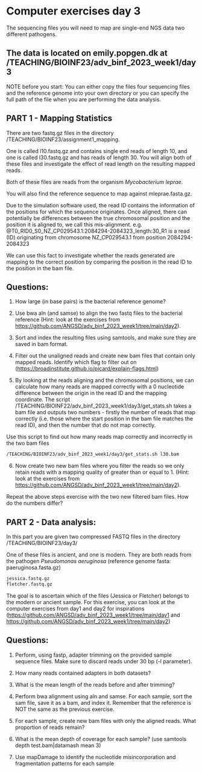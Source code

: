 # Computer exercises day 3

The sequencing files you will need to map are single-end NGS data two different pathogens.

## The data is located on emily.popgen.dk at /TEACHING/BIOINF23/adv_binf_2023_week1/day3

NOTE before you start:
You can either copy the files four sequencing files and the reference genome into your own directory or you can specify the full path of the file when you are performing the data analysis.


## PART 1  - Mapping Statistics

There are two fastq.gz files in the directory /TEACHING/BIOINF23/assignment1_mapping.

One is called l10.fastq.gz and contains single end reads of length 10, and one is called l30.fastq.gz and has reads of length 30. You will align both of these files and investigate the effect of read length on the resulting mapped reads. 

Both of these files are reads from the organism <i>Mycobacterium leprae</i>. 

You will also find the reference sequence to map against mleprae.fasta.gz.

Due to the simulation software used, the read ID contains the information of the positions for which the sequence originates. Once aligned, there can potentially be differences between the true chromosomal position and the position it is aligned to, we call this mis-alignment. e.g. @T0_RID0_S0_NZ_CP029543.1:2084294-2084323_length:30_R1 is a read (ID) originating from chromosome NZ_CP029543.1 from position 2084294-2084323

We can use this fact to investigate whether the reads generated are mapping to the correct position by
comparing the position in the read ID to the position in the bam file.

## Questions:

1. How large (in base pairs) is the bacterial reference genome?

2. Use bwa aln (and samse) to align the two fastq files to the bacterial reference (Hint: look at the exercises from https://github.com/ANGSD/adv_binf_2023_week1/tree/main/day2).

3. Sort and index the resulting files using samtools, and make sure they are saved in bam format. 

4. Filter out the unaligned reads and create new bam files that contain only mapped reads. Identify which flag to filter out on (https://broadinstitute.github.io/picard/explain-flags.html)

5. By looking at the reads aligning and the chromosomal positions, we can calculate how many reads are mapped correctly with a 0 nucleotide difference between the origin in the read ID and the mapping coordinate. The script /TEACHING/BIOINF22/adv_binf_2023_week1/day3/get_stats.sh takes a bam file and outputs two numbers - firstly the number of reads that map correctly (i.e. those where the start position in the bam file matches the read ID), and then the number that do not map correctly.

Use this script to find out how many reads map correctly and incorrectly in the two bam files 
~~~bash
/TEACHING/BIOINF23/adv_binf_2023_week1/day3/get_stats.sh l30.bam
~~~

6. Now create two new bam files where you filter the reads so we only retain reads with a mapping quality of greater than or equal to 1. (Hint: look at the exercises from https://github.com/ANGSD/adv_binf_2023_week1/tree/main/day2).

Repeat the above steps exercise with the two new filtered bam files. How do the numbers differ?


## PART 2 - Data analysis:
In this part you are given two compressed FASTQ files in the directory /TEACHING/BIOINF23/day3/

One of these files is ancient, and one is modern. They are both reads from the pathogen <i>Pseudomonas aeruginosa</i> (reference genome fasta: paeruginosa.fasta.gz)

~~~bash
jessica.fastq.gz
fletcher.fastq.gz 
~~~

The goal is to ascertain which of the files (Jessica or Fletcher) belongs to the modern or ancient sample. For this exercise, you can look at the computer exercises from day1 and day2 for inspirations (https://github.com/ANGSD/adv_binf_2023_week1/tree/main/day1 and https://github.com/ANGSD/adv_binf_2023_week1/tree/main/day2) 

## Questions:

1. Perform, using fastp, adapter trimming on the provided sample sequence files. Make sure to discard reads under 30 bp (-l parameter).

2. How many reads contained adapters in both datasets? 

3. What is the mean length of the reads before and after trimming?

4. Perform bwa alignment using aln and samse. For each sample, sort the sam file, save it as a bam, and index it. Remember that the reference is NOT the same as the previous exercise. 
   
6. For each sample, create new bam files with only the aligned reads. What proportion of reads remain?
   
8. What is the mean depth of coverage for each sample? (use samtools depth test.bam|datamash mean 3)

9. Use mapDamage to identify the nucleotide misincorporation and fragmentation patterns for each sample 





